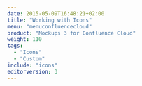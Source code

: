 ```yaml
---
date: 2015-05-09T16:48:21+02:00
title: "Working with Icons"
menu: "menuconfluencecloud" 
product: "Mockups 3 for Confluence Cloud"
weight: 110
tags:
  - "Icons"
  - "Custom"
include: "icons"
editorversion: 3
---
```

